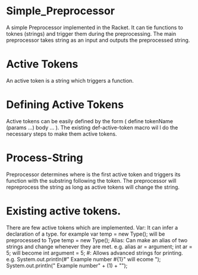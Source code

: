 # Simple_Preprocessor
A simple Preprocessor implemented in the Racket. It can tie functions to toknes (strings) and trigger them during the preprocessing. The main preprocessor takes string as an input and outputs the preprocessed string.

# Active Tokens 
An active token is a string which triggers a function. 

# Defining Active Tokens
Active tokens can be easily defined by the form ( define tokenName (params ...) body ... ). The existing def-active-token macro wil l do the necessary steps to make them active tokens.

# Process-String 
Preprocessor determines where is the first active token and triggers its function with the substring following the token. The preprocessor will repreprocess the string as long as active tokens will change the string.

# Existing active tokens.
There are few active tokens which are implemented. 
Var: It can infer a declaration of a type. for example var temp = new Type(); will be preprocessed to Type temp = new Type();
Alias: Can make an alias of two strings and change whenever they are met. e.g. alias ar = argument; int ar = 5; will become int argument = 5;
#: Allows advanced strings for printing. e.g. System.out.println(#" Example number #{1}" will ecome "); System.out.println(" Example number" + (1) + "");
